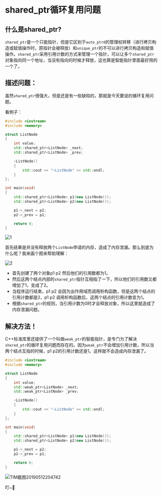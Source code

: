 # shared_ptr循环复用问题

## 什么是shared_ptr?

`shared_ptr`是一个只能指针，但是它区别于`auto_ptrd`的管理权转移（进行拷贝构造或赋值操作时，原指针会被释放）和`unique_ptr`的不可以进行拷贝构造和赋值操作。`shared_ptr`采用引用计数的方式来管理一个指针，可以让多个`shared_ptr`对象指向同一个地址，当没有指向的时候才释放，这也算是智能指针里面最好用的一个了。

## 描述问题：

虽然`shared_ptr`很强大，但是还是有一些缺陷的，那就是今天要说的循环复用问题。

看例子：

```cpp
#include <iostream>
#include <memory>

struct ListNode
{
    int value;
    std::shared_ptr<ListNode> _next;
    std::shared_ptr<ListNode> _prev;

    ~ListNode()
    {
        std::cout << "~ListNode" << std::endl;
    }
};

int main(void)
{
    std::shared_ptr<ListNode> p1(new ListNode());
    std::shared_ptr<ListNode> p2(new ListNode());

    p1->_next = p2;
    p2->_prev = p1;

    return 0;
}

```

![1](F:\CPPStudyJourney\Summary\18.shared_ptr循环复用问题\1.png)

首先结果是并没有释放两个`ListNode`申请的内存，造成了内存泄漏。那么到底为什么呢？我来画个图来帮助理解：

![2](F:\CPPStudyJourney\Summary\18.shared_ptr循环复用问题\2.png)

- 首先创建了两个对象p1 p2 然后他们的引用数都为1。
- 然后这两个结点内部的`shared_ptr`指针互相指了一下，所以他们的引用数又都增加了1，变成了2。
- 当程序运行结束，p1 p2 会因为出作用域而调用析构函数，但是这两个结点的引用计数都是2，p1 p2 调用析构函数后，这两个结点的引用计数变为1。
- 根据`shared_ptr`的规则，当引用计数为0时才会释放对象，所以这里就造成了内存泄漏问题。

## 解决方法！

C++标准库里还提供了一个叫做`weak_ptr`的智能指针，是专门为了解决`shared_ptr`的循环复用问题而存在的。因为`weak_ptr`不会增加引用计数，所以当两个结点互指的时候，p1 p2的引用计数还是1。这样就不会造成内存泄漏了。

```cpp
#include <iostream>
#include <memory>

struct ListNode
{
    int value;
    std::weak_ptr<ListNode> _next;
    std::weak_ptr<ListNode> _prev;

    ~ListNode()
    {
        std::cout << "~ListNode" << std::endl;
    }
};

int main(void)
{
    std::shared_ptr<ListNode> p1(new ListNode());
    std::shared_ptr<ListNode> p2(new ListNode());

    p1->_next = p2;
    p2->_prev = p1;

    return 0;
}

```

![TIM截图20190512204742](F:\CPPStudyJourney\Summary\18.shared_ptr循环复用问题\TIM截图20190512204742.png)



叮~:bell: